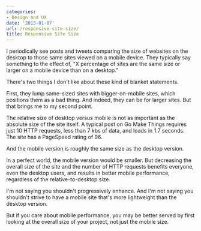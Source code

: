 ```yaml
---
categories:
- Design and UX
date: '2013-01-07'
url: /responsive-site-size/
title: Responsive Site Size
---
```


I periodically see posts and tweets comparing the size of websites on the desktop to those same sites viewed on a mobile device. They typically say something to the effect of, "X percentage of sites are the same size or larger on a mobile device than on a desktop."

There's two things I don't like about these kind of blanket statements.
<!--more-->
First, they lump same-sized sites with bigger-on-mobile sites, which positions them as a bad thing. And indeed, they can be for larger sites. But that brings me to my second point.

The relative size of desktop versus mobile is not as important as the absolute size of the site itself. A typical post on Go Make Things requires just 10 HTTP requests, less than 7 kbs of data, and loads in 1.7 seconds. The site has a PageSpeed rating of 96.

And the mobile version is roughly the same size as the desktop version.

In a perfect world, the mobile version would be smaller. But decreasing the overall size of the site and the number of HTTP requests benefits everyone, even the desktop users, and results in better mobile performance, regardless of the relative-to-desktop size.

I'm not saying you shouldn't progressively enhance. And I'm not saying you shouldn't strive to have a mobile site that's more lightweight than the desktop version.

But if you care about mobile performance, you may be better served by first looking at the overall size of your project, not just the mobile size.